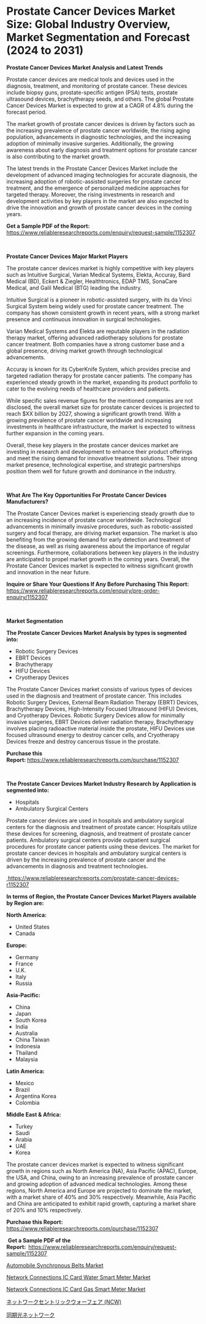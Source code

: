 <p><h1>Prostate Cancer Devices Market Size: Global Industry Overview, Market Segmentation and Forecast (2024 to 2031)</h1></p><p><strong>Prostate Cancer Devices Market Analysis and Latest Trends</strong></p>
<p><p>Prostate cancer devices are medical tools and devices used in the diagnosis, treatment, and monitoring of prostate cancer. These devices include biopsy guns, prostate-specific antigen (PSA) tests, prostate ultrasound devices, brachytherapy seeds, and others. The global Prostate Cancer Devices Market is expected to grow at a CAGR of 4.8% during the forecast period.</p><p>The market growth of prostate cancer devices is driven by factors such as the increasing prevalence of prostate cancer worldwide, the rising aging population, advancements in diagnostic technologies, and the increasing adoption of minimally invasive surgeries. Additionally, the growing awareness about early diagnosis and treatment options for prostate cancer is also contributing to the market growth.</p><p>The latest trends in the Prostate Cancer Devices Market include the development of advanced imaging technologies for accurate diagnosis, the increasing adoption of robotic-assisted surgeries for prostate cancer treatment, and the emergence of personalized medicine approaches for targeted therapy. Moreover, the rising investments in research and development activities by key players in the market are also expected to drive the innovation and growth of prostate cancer devices in the coming years.</p></p>
<p><strong>Get a Sample PDF of the Report:&nbsp;</strong> <a href="https://www.reliableresearchreports.com/enquiry/request-sample/1152307">https://www.reliableresearchreports.com/enquiry/request-sample/1152307</a></p>
<p>&nbsp;</p>
<p><strong>Prostate Cancer Devices Major Market Players</strong></p>
<p><p>The prostate cancer devices market is highly competitive with key players such as Intuitive Surgical, Varian Medical Systems, Elekta, Accuray, Bard Medical (BD), Eckert & Ziegler, Healthtronics, EDAP TMS, SonaCare Medical, and Galil Medical (BTG) leading the industry.</p><p>Intuitive Surgical is a pioneer in robotic-assisted surgery, with its da Vinci Surgical System being widely used for prostate cancer treatment. The company has shown consistent growth in recent years, with a strong market presence and continuous innovation in surgical technologies.</p><p>Varian Medical Systems and Elekta are reputable players in the radiation therapy market, offering advanced radiotherapy solutions for prostate cancer treatment. Both companies have a strong customer base and a global presence, driving market growth through technological advancements.</p><p>Accuray is known for its CyberKnife System, which provides precise and targeted radiation therapy for prostate cancer patients. The company has experienced steady growth in the market, expanding its product portfolio to cater to the evolving needs of healthcare providers and patients.</p><p>While specific sales revenue figures for the mentioned companies are not disclosed, the overall market size for prostate cancer devices is projected to reach $XX billion by 2027, showing a significant growth trend. With a growing prevalence of prostate cancer worldwide and increasing investments in healthcare infrastructure, the market is expected to witness further expansion in the coming years.</p><p>Overall, these key players in the prostate cancer devices market are investing in research and development to enhance their product offerings and meet the rising demand for innovative treatment solutions. Their strong market presence, technological expertise, and strategic partnerships position them well for future growth and dominance in the industry.</p></p>
<p>&nbsp;</p>
<p><strong>What Are The Key Opportunities For Prostate Cancer Devices Manufacturers?</strong></p>
<p><p>The Prostate Cancer Devices market is experiencing steady growth due to an increasing incidence of prostate cancer worldwide. Technological advancements in minimally invasive procedures, such as robotic-assisted surgery and focal therapy, are driving market expansion. The market is also benefiting from the growing demand for early detection and treatment of the disease, as well as rising awareness about the importance of regular screenings. Furthermore, collaborations between key players in the industry are anticipated to propel market growth in the coming years. Overall, the Prostate Cancer Devices market is expected to witness significant growth and innovation in the near future.</p></p>
<p><strong>Inquire or Share Your Questions If Any Before Purchasing This Report:</strong> <a href="https://www.reliableresearchreports.com/enquiry/pre-order-enquiry/1152307">https://www.reliableresearchreports.com/enquiry/pre-order-enquiry/1152307</a></p>
<p>&nbsp;</p>
<p><strong>Market Segmentation</strong></p>
<p><strong>The Prostate Cancer Devices Market Analysis by types is segmented into:</strong></p>
<p><ul><li>Robotic Surgery Devices</li><li>EBRT Devices</li><li>Brachytherapy</li><li>HIFU Devices</li><li>Cryotherapy Devices</li></ul></p>
<p><p>The Prostate Cancer Devices market consists of various types of devices used in the diagnosis and treatment of prostate cancer. This includes Robotic Surgery Devices, External Beam Radiation Therapy (EBRT) Devices, Brachytherapy Devices, High-Intensity Focused Ultrasound (HIFU) Devices, and Cryotherapy Devices. Robotic Surgery Devices allow for minimally invasive surgeries, EBRT Devices deliver radiation therapy, Brachytherapy involves placing radioactive material inside the prostate, HIFU Devices use focused ultrasound energy to destroy cancer cells, and Cryotherapy Devices freeze and destroy cancerous tissue in the prostate.</p></p>
<p><strong>Purchase this Report:&nbsp;</strong><a href="https://www.reliableresearchreports.com/purchase/1152307">https://www.reliableresearchreports.com/purchase/1152307</a></p>
<p>&nbsp;</p>
<p><strong>The Prostate Cancer Devices Market Industry Research by Application is segmented into:</strong></p>
<p><ul><li>Hospitals</li><li>Ambulatory Surgical Centers</li></ul></p>
<p><p>Prostate cancer devices are used in hospitals and ambulatory surgical centers for the diagnosis and treatment of prostate cancer. Hospitals utilize these devices for screening, diagnosis, and treatment of prostate cancer patients. Ambulatory surgical centers provide outpatient surgical procedures for prostate cancer patients using these devices. The market for prostate cancer devices in hospitals and ambulatory surgical centers is driven by the increasing prevalence of prostate cancer and the advancements in diagnosis and treatment technologies.</p></p>
<p><a href="https://www.reliableresearchreports.com/prostate-cancer-devices-r1152307">&nbsp;https://www.reliableresearchreports.com/prostate-cancer-devices-r1152307</a></p>
<p><strong>In terms of Region, the Prostate Cancer Devices Market Players available by Region are:</strong></p>
<p>
    <p> <strong> North America: </strong>
        <ul>
            <li>United States</li>
            <li>Canada</li>
        </ul>
        </p> 
    <p> <strong> Europe: </strong>
        <ul>
            <li>Germany</li>
            <li>France</li>
            <li>U.K.</li>
            <li>Italy</li>
            <li>Russia</li>
        </ul>
        </p> 
    <p> <strong> Asia-Pacific: </strong>
        <ul>
            <li>China</li>
            <li>Japan</li>
            <li>South Korea</li>
            <li>India</li>
            <li>Australia</li>
            <li>China Taiwan</li>
            <li>Indonesia</li>
            <li>Thailand</li>
            <li>Malaysia</li>
        </ul>
        </p> 
    <p> <strong> Latin America: </strong>
        <ul>
            <li>Mexico</li>
            <li>Brazil</li>
            <li>Argentina Korea</li>
            <li>Colombia</li>
        </ul>
        </p> 
    <p> <strong> Middle East & Africa: </strong>
        <ul>
            <li>Turkey</li>
            <li>Saudi</li>
            <li>Arabia</li>
            <li>UAE</li>
            <li>Korea</li>
        </ul>
    </p>
    </p>
<p><p>The prostate cancer devices market is expected to witness significant growth in regions such as North America (NA), Asia Pacific (APAC), Europe, the USA, and China, owing to an increasing prevalence of prostate cancer and growing adoption of advanced medical technologies. Among these regions, North America and Europe are projected to dominate the market, with a market share of 40% and 30% respectively. Meanwhile, Asia Pacific and China are anticipated to exhibit rapid growth, capturing a market share of 20% and 10% respectively.</p></p>
<p><strong>Purchase this Report: </strong><a href="https://www.reliableresearchreports.com/purchase/1152307">https://www.reliableresearchreports.com/purchase/1152307</a></p>
<p>&nbsp;<strong>Get a Sample PDF of the Report:&nbsp;&nbsp;</strong><a href="https://www.reliableresearchreports.com/enquiry/request-sample/1152307">https://www.reliableresearchreports.com/enquiry/request-sample/1152307</a></p>
<p><strong></strong></p>
<p><p><a href="https://www.linkedin.com/pulse/automobile-synchronous-belts-market-overview-global-trends-vwuxf">Automobile Synchronous Belts Market</a></p><p><a href="https://github.com/Krdamani25/Market-Research-Report-List-1/blob/main/network-connections-ic-card-water-smart-meter-market.md">Network Connections IC Card Water Smart Meter Market</a></p><p><a href="https://github.com/lbird53714/Market-Research-Report-List-5/blob/main/network-connections-ic-card-gas-smart-meter-market.md">Network Connections IC Card Gas Smart Meter Market</a></p><p><a href="https://github.com/hardee896/Market-Research-Report-List-2/blob/main/7047085168999.md">ネットワークセントリックウォーフェア (NCW)</a></p><p><a href="https://github.com/Andrewones2023/Market-Research-Report-List-1/blob/main/4167564169000.md">同期光ネットワーク</a></p></p>